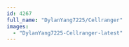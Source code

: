 ```yaml
---
id: 4267
full_name: "DylanYang7225/Cellranger"
images: 
  - "DylanYang7225-Cellranger-latest"
---
```

